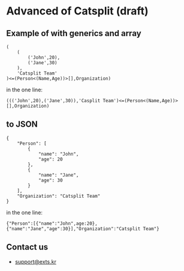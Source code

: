 # Advanced of Catsplit (draft)

## Example of with generics and array
```
(
    (
        ('John',20),
        ('Jane',30)
    ),
    'Catsplit Team'
)<=(Person<(Name,Age))>[],Organization)
```

in the one line:

`((('John',20),('Jane',30)),'Casplit Team')<=(Person<(Name,Age))>[],Organization)`

## to JSON
```
{
    "Person": [
        {
            "name": "John",
            "age": 20
        },
        {
            "name": "Jane",
            "age": 30
        }
    ],
    "Organization": "Catsplit Team"
}
```

in the one line:

`{"Person":[{"name":"John",age:20},{"name":"Jane","age":30}],"Organization":"Catsplit Team"}`

## Contact us
- support@exts.kr
